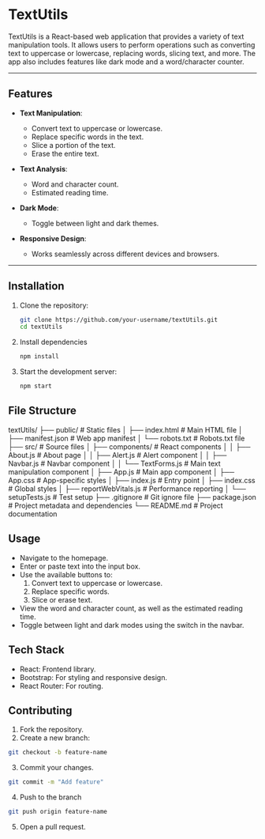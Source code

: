 # TextUtils

TextUtils is a React-based web application that provides a variety of text manipulation tools. It allows users to perform operations such as converting text to uppercase or lowercase, replacing words, slicing text, and more. The app also includes features like dark mode and a word/character counter.

---

## Features

- **Text Manipulation**:
  - Convert text to uppercase or lowercase.
  - Replace specific words in the text.
  - Slice a portion of the text.
  - Erase the entire text.

- **Text Analysis**:
  - Word and character count.
  - Estimated reading time.

- **Dark Mode**:
  - Toggle between light and dark themes.

- **Responsive Design**:
  - Works seamlessly across different devices and browsers.

---

## Installation

1. Clone the repository:
   ```bash
   git clone https://github.com/your-username/textUtils.git
   cd textUtils
   ```

2. Install dependencies
    ```bash
    npm install
    ```

3. Start the development server:
    ```bash
    npm start
    ```

## File Structure

textUtils/
├── public/                 # Static files
│   ├── index.html          # Main HTML file
│   ├── manifest.json       # Web app manifest
│   └── robots.txt          # Robots.txt file
├── src/                    # Source files
│   ├── components/         # React components
│   │   ├── About.js        # About page
│   │   ├── Alert.js        # Alert component
│   │   ├── Navbar.js       # Navbar component
│   │   └── TextForms.js    # Main text manipulation component
│   ├── App.js              # Main app component
│   ├── App.css             # App-specific styles
│   ├── index.js            # Entry point
│   ├── index.css           # Global styles
│   ├── reportWebVitals.js  # Performance reporting
│   └── setupTests.js       # Test setup
├── .gitignore              # Git ignore file
├── package.json            # Project metadata and dependencies
└── README.md               # Project documentation

## Usage

 - Navigate to the homepage.
 - Enter or paste text into the input box.
 - Use the available buttons to:
    1. Convert text to uppercase or lowercase.
    2. Replace specific words.
    3. Slice or erase text.
 - View the word and character count, as well as the estimated reading time.
 - Toggle between light and dark modes using the switch in the navbar.

## Tech Stack

 - React: Frontend library.
 - Bootstrap: For styling and responsive design.
 - React Router: For routing.

## Contributing

1. Fork the repository.
2. Create a new branch:
```bash
git checkout -b feature-name
```
3. Commit your changes.
```bash
git commit -m "Add feature"
```
4. Push to the branch
```bash
git push origin feature-name
```
5. Open a pull request.


